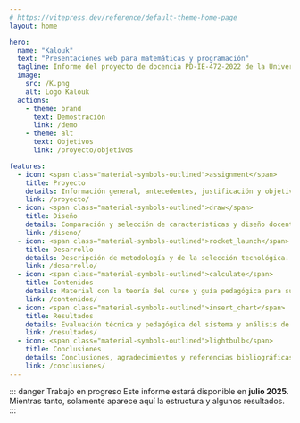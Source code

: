 ```yaml
---
# https://vitepress.dev/reference/default-theme-home-page
layout: home

hero:
  name: "Kalouk"
  text: "Presentaciones web para matemáticas y programación"
  tagline: Informe del proyecto de docencia PD-IE-472-2022 de la Universidad de Costa Rica
  image:
    src: /K.png
    alt: Logo Kalouk
  actions:
    - theme: brand
      text: Demostración
      link: /demo
    - theme: alt
      text: Objetivos
      link: /proyecto/objetivos

features:
  - icon: <span class="material-symbols-outlined">assignment</span>
    title: Proyecto
    details: Información general, antecedentes, justificación y objetivos.
    link: /proyecto/
  - icon: <span class="material-symbols-outlined">draw</span>
    title: Diseño
    details: Comparación y selección de características y diseño docente.
    link: /diseno/
  - icon: <span class="material-symbols-outlined">rocket_launch</span>
    title: Desarrollo
    details: Descripción de metodología y de la selección tecnológica.
    link: /desarrollo/
  - icon: <span class="material-symbols-outlined">calculate</span>
    title: Contenidos
    details: Material con la teoría del curso y guía pedagógica para su implementación.
    link: /contenidos/
  - icon: <span class="material-symbols-outlined">insert_chart</span>
    title: Resultados
    details: Evaluación técnica y pedagógica del sistema y análisis de la implementación.
    link: /resultados/
  - icon: <span class="material-symbols-outlined">lightbulb</span>
    title: Conclusiones
    details: Conclusiones, agradecimientos y referencias bibliográficas para el proyecto.
    link: /conclusiones/
---
```


::: danger Trabajo en progreso
Este informe estará disponible en **julio 2025**. Mientras tanto, solamente aparece aquí la estructura y algunos resultados.
:::
